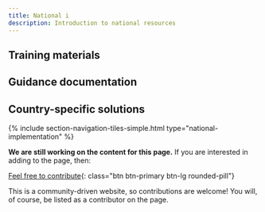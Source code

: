 ```yaml
---
title: National i
description: Introduction to national resources
---
```


## Training materials

## Guidance documentation

## Country-specific solutions



{% include section-navigation-tiles-simple.html type="national-implementation" %}

**We are still working on the content for this page.** If you are interested in adding to the page, then:

[Feel free to contribute](how_to_contribute){: class="btn btn-primary btn-lg rounded-pill"}

This is a community-driven website, so contributions are welcome! You will, of course, be listed as a contributor on the page.
